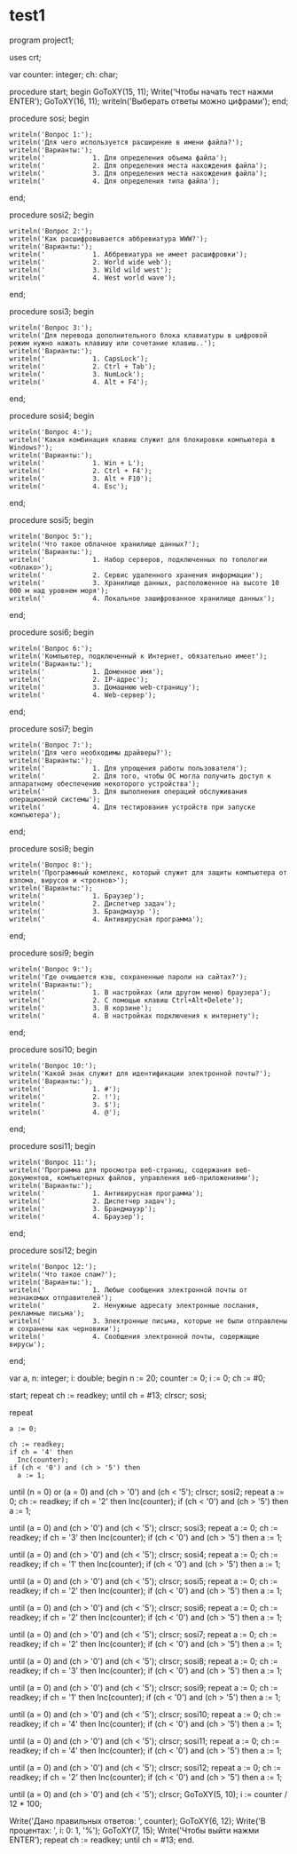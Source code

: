# test1
program project1;

uses
  crt;

var
  counter: integer;
  ch: char;

  procedure start;
  begin
    GoToXY(15, 11);
    Write('Чтобы начать тест нажми ENTER');
    GoToXY(16, 11);
    writeln('Выберать ответы можно цифрами');
  end;

  procedure sosi;
  begin

    writeln('Вопрос 1:');
    writeln('Для чего используется расширение в имени файла?');
    writeln('Варианты:');
    writeln('            1. Для определения объема файла');
    writeln('            2. Для определения места нахождения файла');
    writeln('            3. Для определения места нахождения файла');
    writeln('            4. Для определения типа файла');

  end;

  procedure sosi2;
  begin

    writeln('Вопрос 2:');
    writeln('Как расшифровывается аббревиатура WWW?');
    writeln('Варианты:');
    writeln('            1. Аббревиатура не имеет расшифровки');
    writeln('            2. World wide web');
    writeln('            3. Wild wild west');
    writeln('            4. West world wave');

  end;

  procedure sosi3;
  begin

    writeln('Вопрос 3:');
    writeln('Для перевода дополнительного блока клавиатуры в цифровой режим нужно нажать клавишу или сочетание клавиш..');
    writeln('Варианты:');
    writeln('            1. CapsLock');
    writeln('            2. Ctrl + Tab');
    writeln('            3. NumLock');
    writeln('            4. Alt + F4');

  end;

  procedure sosi4;
  begin

    writeln('Вопрос 4:');
    writeln('Какая комбинация клавиш служит для блокировки компьютера в Windows?');
    writeln('Варианты:');
    writeln('            1. Win + L');
    writeln('            2. Ctrl + F4');
    writeln('            3. Alt + F10');
    writeln('            4. Esc');

  end;

  procedure sosi5;
  begin

    writeln('Вопрос 5:');
    writeln('Что такое облачное хранилище данных?');
    writeln('Варианты:');
    writeln('            1. Набор серверов, подключенных по топологии <облако>');
    writeln('            2. Сервис удаленного хранения информации');
    writeln('            3. Хранилище данных, расположенное на высоте 10 000 м над уровнем моря');
    writeln('            4. Локальное зашифрованное хранилище данных');

  end;

  procedure sosi6;
  begin

    writeln('Вопрос 6:');
    writeln('Компьютер, подключенный к Интернет, обязательно имеет');
    writeln('Варианты:');
    writeln('            1. Доменное имя');
    writeln('            2. IP-адрес');
    writeln('            3. Домашнюю web-страницу');
    writeln('            4. Web-сервер');

  end;

  procedure sosi7;
  begin

    writeln('Вопрос 7:');
    writeln('Для чего необходимы драйверы?');
    writeln('Варианты:');
    writeln('            1. Для упрощения работы пользователя');
    writeln('            2. Для того, чтобы ОС могла получить доступ к аппаратному обеспечению некоторого устройства');
    writeln('            3. Для выполнения операций обслуживания операционной системы');
    writeln('            4. Для тестирования устройств при запуске компьютера');

  end;

  procedure sosi8;
  begin

    writeln('Вопрос 8:');
    writeln('Программный комплекс, который служит для защиты компьютера от взлома, вирусов и <троянов>');
    writeln('Варианты:');
    writeln('            1. Браузер');
    writeln('            2. Диспетчер задач');
    writeln('            3. Брандмауэр ');
    writeln('            4. Антивирусная программа');
  end;


  procedure sosi9;
  begin

    writeln('Вопрос 9:');
    writeln('Где очищается кэш, сохраненные пароли на сайтах?');
    writeln('Варианты:');
    writeln('            1. В настройках (или другом меню) браузера');
    writeln('            2. С помощью клавиш Ctrl+Alt+Delete');
    writeln('            3. В корзине');
    writeln('            4. В настройках подключения к интернету');

  end;

  procedure sosi10;
  begin

    writeln('Вопрос 10:');
    writeln('Какой знак служит для идентификации электронной почты?');
    writeln('Варианты:');
    writeln('            1. #');
    writeln('            2. !');
    writeln('            3. $');
    writeln('            4. @');

  end;

  procedure sosi11;
  begin

    writeln('Вопрос 11:');
    writeln('Программа для просмотра веб-страниц, содержания веб-документов, компьютерных файлов, управления веб-приложениями');
    writeln('Варианты:');
    writeln('            1. Антивирусная программа');
    writeln('            2. Диспетчер задач');
    writeln('            3. Брандмауэр');
    writeln('            4. Браузер');

  end;

  procedure sosi12;
  begin

    writeln('Вопрос 12:');
    writeln('Что такое спам?');
    writeln('Варианты:');
    writeln('            1. Любые сообщения электронной почты от незнакомых отправителей');
    writeln('            2. Ненужные адресату электронные послания, рекламные письма');
    writeln('            3. Электронные письма, которые не были отправлены и сохранены как черновики');
    writeln('            4. Сообщения электронной почты, содержащие вирусы');

  end;

var
  a, n: integer;
  i: double;
begin
  n := 20;
  counter := 0;
  i := 0;
  ch := #0;

  start;
  repeat
    ch := readkey;
  until ch = #13;
  clrscr;
  sosi;

  repeat

    a := 0;

    ch := readkey;
    if ch = '4' then
      Inc(counter);
    if (ch < '0') and (ch > '5') then
      a := 1;
  until (n = 0) or (a = 0) and (ch > '0') and (ch < '5');
  clrscr;
  sosi2;
  repeat
    a := 0;
    ch := readkey;
    if ch = '2' then
      Inc(counter);
    if (ch < '0') and (ch > '5') then
      a := 1;

  until (a = 0) and (ch > '0') and (ch < '5');
  clrscr;
  sosi3;
  repeat
    a := 0;
    ch := readkey;
    if ch = '3' then
      Inc(counter);
    if (ch < '0') and (ch > '5') then
      a := 1;

  until (a = 0) and (ch > '0') and (ch < '5');
  clrscr;
  sosi4;
  repeat
    a := 0;
    ch := readkey;
    if ch = '1' then
      Inc(counter);
    if (ch < '0') and (ch > '5') then
      a := 1;

  until (a = 0) and (ch > '0') and (ch < '5');
  clrscr;
  sosi5;
  repeat
    a := 0;
    ch := readkey;
    if ch = '2' then
      Inc(counter);
    if (ch < '0') and (ch > '5') then
      a := 1;

  until (a = 0) and (ch > '0') and (ch < '5');
  clrscr;
  sosi6;
  repeat
    a := 0;
    ch := readkey;
    if ch = '2' then
      Inc(counter);
    if (ch < '0') and (ch > '5') then
      a := 1;

  until (a = 0) and (ch > '0') and (ch < '5');
  clrscr;
  sosi7;
  repeat
    a := 0;
    ch := readkey;
    if ch = '2' then
      Inc(counter);
    if (ch < '0') and (ch > '5') then
      a := 1;

  until (a = 0) and (ch > '0') and (ch < '5');
  clrscr;
  sosi8;
  repeat
    a := 0;
    ch := readkey;
    if ch = '3' then
      Inc(counter);
    if (ch < '0') and (ch > '5') then
      a := 1;

  until (a = 0) and (ch > '0') and (ch < '5');
  clrscr;
  sosi9;
  repeat
    a := 0;
    ch := readkey;
    if ch = '1' then
      Inc(counter);
    if (ch < '0') and (ch > '5') then
      a := 1;

  until (a = 0) and (ch > '0') and (ch < '5');
  clrscr;
  sosi10;
  repeat
    a := 0;
    ch := readkey;
    if ch = '4' then
      Inc(counter);
    if (ch < '0') and (ch > '5') then
      a := 1;

  until (a = 0) and (ch > '0') and (ch < '5');
  clrscr;
  sosi11;
  repeat
    a := 0;
    ch := readkey;
    if ch = '4' then
      Inc(counter);
    if (ch < '0') and (ch > '5') then
      a := 1;

  until (a = 0) and (ch > '0') and (ch < '5');
  clrscr;
  sosi12;
  repeat
    a := 0;
    ch := readkey;
    if ch = '2' then
      Inc(counter);
    if (ch < '0') and (ch > '5') then
      a := 1;

  until (a = 0) and (ch > '0') and (ch < '5');
  clrscr;
  GoToXY(5, 10);
  i := counter / 12 * 100;

  Write('Дано правильных ответов: ', counter);
  GoToXY(6, 12);
  Write('В процентах: ', i: 0: 1, '%');
  GoToXY(7, 15);
  Write('Чтобы выйти нажми ENTER');
  repeat
    ch := readkey;
  until ch = #13;
end.
